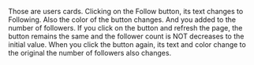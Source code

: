 Those are users cards. Clicking on the Follow button, its text changes to
Following. Also the color of the button changes. And you added to the number of
followers. If you click on the button and refresh the page, the button remains
the same and the follower count is NOT decreases to the initial value. When you
click the button again, its text and color change to the original the number of
followers also changes.
